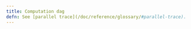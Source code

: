 ```yaml
---
title: Computation dag
defn: See [parallel trace](/doc/reference/glossary/#parallel-trace).
---
```

